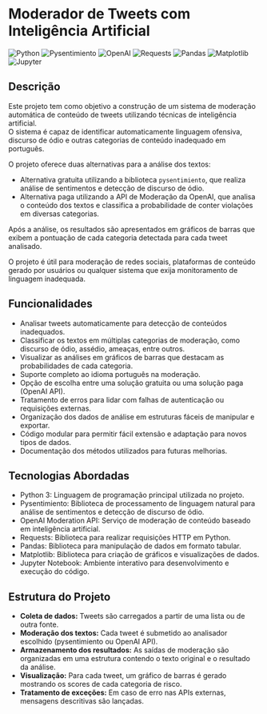 # Moderador de Tweets com Inteligência Artificial

![Python](https://img.shields.io/badge/Python-Linguagem-3776AB?style=flat-square&logo=python)
![Pysentimiento](https://img.shields.io/badge/Pysentimiento-Análise%20de%20Sentimentos-0052CC?style=flat-square&logo=python)
![OpenAI](https://img.shields.io/badge/OpenAI-Moderação-412991?style=flat-square&logo=openai)
![Requests](https://img.shields.io/badge/Requests-Requisições-2D8CFF?style=flat-square&logo=python)
![Pandas](https://img.shields.io/badge/Pandas-Manipulação%20de%20Dados-150458?style=flat-square&logo=pandas)
![Matplotlib](https://img.shields.io/badge/Matplotlib-Visualização%20de%20Dados-11557C?style=flat-square&logo=matplotlib)
![Jupyter](https://img.shields.io/badge/Jupyter-Notebook-F37626?style=flat-square&logo=jupyter)

## Descrição

Este projeto tem como objetivo a construção de um sistema de moderação automática de conteúdo de tweets utilizando técnicas de inteligência artificial.  
O sistema é capaz de identificar automaticamente linguagem ofensiva, discurso de ódio e outras categorias de conteúdo inadequado em português.

O projeto oferece duas alternativas para a análise dos textos:

- Alternativa gratuita utilizando a biblioteca `pysentimiento`, que realiza análise de sentimentos e detecção de discurso de ódio.
- Alternativa paga utilizando a API de Moderação da OpenAI, que analisa o conteúdo dos textos e classifica a probabilidade de conter violações em diversas categorias.

Após a análise, os resultados são apresentados em gráficos de barras que exibem a pontuação de cada categoria detectada para cada tweet analisado.

O projeto é útil para moderação de redes sociais, plataformas de conteúdo gerado por usuários ou qualquer sistema que exija monitoramento de linguagem inadequada.

## Funcionalidades

- Analisar tweets automaticamente para detecção de conteúdos inadequados.
- Classificar os textos em múltiplas categorias de moderação, como discurso de ódio, assédio, ameaças, entre outros.
- Visualizar as análises em gráficos de barras que destacam as probabilidades de cada categoria.
- Suporte completo ao idioma português na moderação.
- Opção de escolha entre uma solução gratuita ou uma solução paga (OpenAI API).
- Tratamento de erros para lidar com falhas de autenticação ou requisições externas.
- Organização dos dados de análise em estruturas fáceis de manipular e exportar.
- Código modular para permitir fácil extensão e adaptação para novos tipos de dados.
- Documentação dos métodos utilizados para futuras melhorias.

## Tecnologias Abordadas

- Python 3: Linguagem de programação principal utilizada no projeto.
- Pysentimiento: Biblioteca de processamento de linguagem natural para análise de sentimentos e detecção de discurso de ódio.
- OpenAI Moderation API: Serviço de moderação de conteúdo baseado em inteligência artificial.
- Requests: Biblioteca para realizar requisições HTTP em Python.
- Pandas: Biblioteca para manipulação de dados em formato tabular.
- Matplotlib: Biblioteca para criação de gráficos e visualizações de dados.
- Jupyter Notebook: Ambiente interativo para desenvolvimento e execução do código.

## Estrutura do Projeto

- **Coleta de dados:** Tweets são carregados a partir de uma lista ou de outra fonte.
- **Moderação dos textos:** Cada tweet é submetido ao analisador escolhido (pysentimiento ou OpenAI API).
- **Armazenamento dos resultados:** As saídas de moderação são organizadas em uma estrutura contendo o texto original e o resultado da análise.
- **Visualização:** Para cada tweet, um gráfico de barras é gerado mostrando os scores de cada categoria de risco.
- **Tratamento de exceções:** Em caso de erro nas APIs externas, mensagens descritivas são lançadas.
